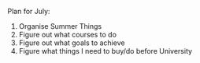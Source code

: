 Plan for July:
1. Organise Summer Things
2. Figure out what courses to do
3. Figure out what goals to achieve
4. Figure what things I need to buy/do before University
